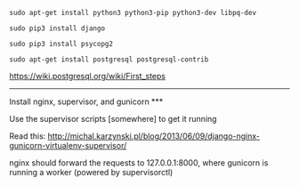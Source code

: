 `sudo apt-get install python3 python3-pip python3-dev libpq-dev`

`sudo pip3 install django`

`sudo pip3 install psycopg2`

`sudo apt-get install postgresql postgresql-contrib`

https://wiki.postgresql.org/wiki/First_steps

***

Install nginx, supervisor, and gunicorn ***

Use the supervisor scripts [somewhere] to get it running

Read this: http://michal.karzynski.pl/blog/2013/06/09/django-nginx-gunicorn-virtualenv-supervisor/

nginx should forward the requests to 127.0.0.1:8000, where gunicorn is running a worker (powered by supervisorctl)